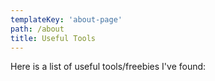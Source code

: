 ```yaml
---
templateKey: 'about-page'
path: /about
title: Useful Tools
---
```

Here is a list of useful tools/freebies I've found: